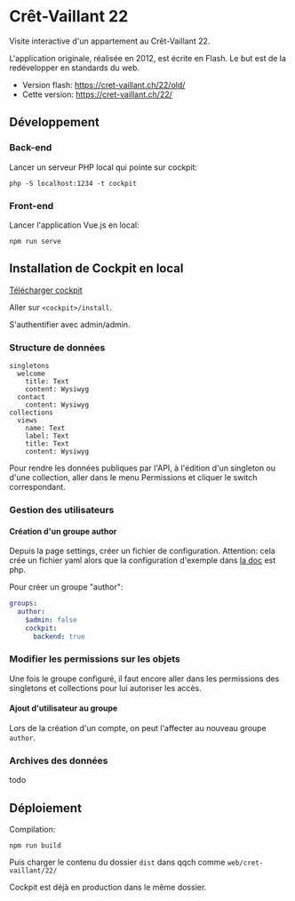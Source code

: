 # Crêt-Vaillant 22

Visite interactive d'un appartement au Crêt-Vaillant 22.

L'application originale, réalisée en 2012, est écrite en Flash. Le but est de la redévelopper en standards du web.

* Version flash: https://cret-vaillant.ch/22/old/
* Cette version: https://cret-vaillant.ch/22/

## Développement

### Back-end

Lancer un serveur PHP local qui pointe sur cockpit:

```
php -S localhost:1234 -t cockpit
```

### Front-end

Lancer l'application Vue.js en local:

```
npm run serve
```

## Installation de Cockpit en local

[Télécharger cockpit](https://getcockpit.com/download)

Aller sur `<cockpit>/install`.

S'authentifier avec admin/admin.

### Structure de données

    singletons
      welcome
        title: Text
        content: Wysiwyg
      contact
        content: Wysiwyg
    collections
      views
        name: Text
        label: Text
        title: Text
        content: Wysiwyg

Pour rendre les données publiques par l'API, à l'édition d'un singleton ou d'une collection, aller dans le menu Permissions et cliquer le switch correspondant.

### Gestion des utilisateurs

#### Création d'un groupe author

Depuis la page settings, créer un fichier de configuration. Attention: cela crée un fichier yaml alors que la configuration d'exemple dans [la doc](https://getcockpit.com/documentation/reference/configuration) est php.

Pour créer un groupe "author":

```yaml
groups:
  author:
    $admin: false
    cockpit:
      backend: true
```

### Modifier les permissions sur les objets

Une fois le groupe configuré, il faut encore aller dans les permissions des singletons et collections pour lui autoriser les accès.

#### Ajout d'utilisateur au groupe

Lors de la création d'un compte, on peut l'affecter au nouveau groupe `author`.

### Archives des données

todo

## Déploiement

Compilation:
```
npm run build
```

Puis charger le contenu du dossier `dist` dans qqch comme `web/cret-vaillant/22/`

Cockpit est déjà en production dans le même dossier.
